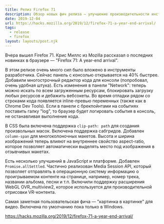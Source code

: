 ```yaml
---
title: Релиз Firefox 71
description: Обзор новых фич релиза — улучшение производительности инструментов разработчика, логпойнты, clip-path, Promise.allSettled и другое
date: 2019-12-04
url: https://hacks.mozilla.org/2019/12/firefox-71-a-year-end-arrival/
tags:
  - release
  - firefox
layout: layouts/post.njk
---
```

Вчера вышел Firefox 71. Крис Миллс из Mozilla рассказал о последних новинках в браузере — "Firefox 71: A year-end arrival".

В этом релизе очень много сил было вложено в инструменты разработчика. Сейчас панель с консолью открывается на 40% быстрее. Добавили многострочный редактор кода для консоли (попробовал, очень удобная штука). Есть изменения в панели "Network": теперь можно искать по всем загруженным ресурсам, блокировать загрузку любых ресурсов и дебажить вебсокеты. Во время отладки рядом со строками кода появляется inline-превью переменных (также как в Chrome Dev Tools). Если в панели с брекпойнтами на событиях поставить галку "log", то браузер будет логировать события в консоль, не останавливая выполнение кода.

В CSS была включена поддержка `clip-path: path` для создания произвольных масок. Включена поддержка сабгридов. Добавлен `column-span` для многоколоночных макетов. Высота и ширина изображений теперь влияют на внутреннее свойство aspect-ratio, которое позволяет автоматически выделять место под изображения в отзывчивых макетах.

Есть несколько улучшений в JavaScript и платформе. Добавлен `Promise.allSettled`. Частично реализован Media Session API, который позволяет отправлять в операционную систему информацию о проигрываемом контенте на странице, например, номер трека, названии альбома, песни и т.п. Включили поддержку расширения WebGL OVR_multiview2, которое используется для производительной отрисовки VR-контента.

Самая заметная пользовательская фича — "картинка в картинке" для видео. Включена по умолчанию пока только в Windows.

https://hacks.mozilla.org/2019/12/firefox-71-a-year-end-arrival/
